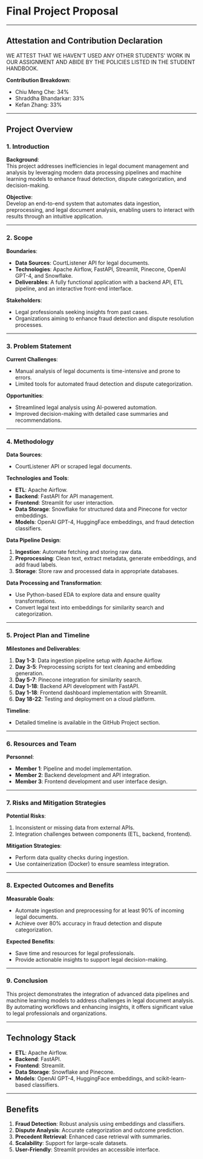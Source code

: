 # Final Project Proposal





---
## Attestation and Contribution Declaration

WE ATTEST THAT WE HAVEN'T USED ANY OTHER STUDENTS' WORK IN OUR ASSIGNMENT AND ABIDE BY THE POLICIES LISTED IN THE STUDENT HANDBOOK.

**Contribution Breakdown**:
- Chiu Meng Che: 34%
- Shraddha Bhandarkar: 33%
- Kefan Zhang: 33%


---

## Project Overview

### 1. Introduction  

**Background**:  
This project addresses inefficiencies in legal document management and analysis by leveraging modern data processing pipelines and machine learning models to enhance fraud detection, dispute categorization, and decision-making.  

**Objective**:  
Develop an end-to-end system that automates data ingestion, preprocessing, and legal document analysis, enabling users to interact with results through an intuitive application.  

---

### 2. Scope  

**Boundaries**:  
- **Data Sources**: CourtListener API for legal documents.  
- **Technologies**: Apache Airflow, FastAPI, Streamlit, Pinecone, OpenAI GPT-4, and Snowflake.  
- **Deliverables**: A fully functional application with a backend API, ETL pipeline, and an interactive front-end interface.

**Stakeholders**:  
- Legal professionals seeking insights from past cases.  
- Organizations aiming to enhance fraud detection and dispute resolution processes.

---

### 3. Problem Statement  

**Current Challenges**:  
- Manual analysis of legal documents is time-intensive and prone to errors.  
- Limited tools for automated fraud detection and dispute categorization.  

**Opportunities**:  
- Streamlined legal analysis using AI-powered automation.  
- Improved decision-making with detailed case summaries and recommendations.  

---

### 4. Methodology  

**Data Sources**:  
- CourtListener API or scraped legal documents.  

**Technologies and Tools**:  
- **ETL**: Apache Airflow.  
- **Backend**: FastAPI for API management.  
- **Frontend**: Streamlit for user interaction.  
- **Data Storage**: Snowflake for structured data and Pinecone for vector embeddings.  
- **Models**: OpenAI GPT-4, HuggingFace embeddings, and fraud detection classifiers.  

**Data Pipeline Design**:  
1. **Ingestion**: Automate fetching and storing raw data.  
2. **Preprocessing**: Clean text, extract metadata, generate embeddings, and add fraud labels.  
3. **Storage**: Store raw and processed data in appropriate databases.  

**Data Processing and Transformation**:  
- Use Python-based EDA to explore data and ensure quality transformations.  
- Convert legal text into embeddings for similarity search and categorization.

---

### 5. Project Plan and Timeline  

**Milestones and Deliverables**:  
1. **Day 1-3**: Data ingestion pipeline setup with Apache Airflow.  
2. **Day 3-5**: Preprocessing scripts for text cleaning and embedding generation.  
3. **Day 5-7**: Pinecone integration for similarity search.  
4. **Day 1-18**: Backend API development with FastAPI.  
5. **Day 1-18**: Frontend dashboard implementation with Streamlit.  
6. **Day 18-22**: Testing and deployment on a cloud platform.  

**Timeline**:  
- Detailed timeline is available in the GitHub Project section.  

---

### 6. Resources and Team  

**Personnel**:  
- **Member 1**:  Pipeline and model implementation. 
- **Member 2**:  Backend development and API integration.
- **Member 3**:  Frontend development and user interface design. 

---

### 7. Risks and Mitigation Strategies  

**Potential Risks**:  
1. Inconsistent or missing data from external APIs.  
2. Integration challenges between components (ETL, backend, frontend).  

**Mitigation Strategies**:  
- Perform data quality checks during ingestion.  
- Use containerization (Docker) to ensure seamless integration.  

---

### 8. Expected Outcomes and Benefits  

**Measurable Goals**:  
- Automate ingestion and preprocessing for at least 90% of incoming legal documents.  
- Achieve over 80% accuracy in fraud detection and dispute categorization.  

**Expected Benefits**:  
- Save time and resources for legal professionals.  
- Provide actionable insights to support legal decision-making.  

---

### 9. Conclusion  

This project demonstrates the integration of advanced data pipelines and machine learning models to address challenges in legal document analysis. By automating workflows and enhancing insights, it offers significant value to legal professionals and organizations.  

---

## Technology Stack  

- **ETL**: Apache Airflow.  
- **Backend**: FastAPI.  
- **Frontend**: Streamlit.  
- **Data Storage**: Snowflake and Pinecone.  
- **Models**: OpenAI GPT-4, HuggingFace embeddings, and scikit-learn-based classifiers.  

---

## Benefits  

1. **Fraud Detection**: Robust analysis using embeddings and classifiers.  
2. **Dispute Analysis**: Accurate categorization and outcome prediction.  
3. **Precedent Retrieval**: Enhanced case retrieval with summaries.  
4. **Scalability**: Support for large-scale datasets.  
5. **User-Friendly**: Streamlit provides an accessible interface.  
